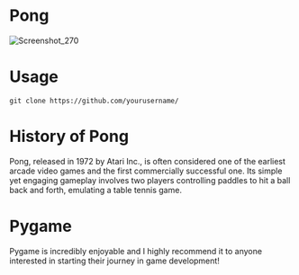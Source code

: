 # Pong
![Screenshot_270](https://github.com/Moritz344/Pong/assets/157284909/d2a971aa-df27-4835-b740-b27c65ad29f6)


# Usage
```
git clone https://github.com/yourusername/
```
# History of Pong
Pong, released in 1972 by Atari Inc., is often considered one of the earliest arcade video games and the first commercially successful one. Its simple yet engaging gameplay involves two players controlling paddles to hit a ball back and forth, emulating a table tennis game.

# Pygame
Pygame is incredibly enjoyable and I highly recommend it to anyone interested in starting their journey in game development!

